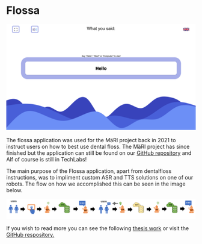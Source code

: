 # Flossa

![preview.gif](../images/preview%20%282%29.gif)

The flossa application was used for the MäRI project back in 2021 to instruct users on how to best use dental floss. The MäRI project has since finished but the application can still be found on our [GitHub repository](https://github.com/socbots) and Alf of course is still in TechLabs!

The main purpose of the Flossa application, apart from dentalfloss instructions, was to impliment custom ASR and TTS solutions on one of our robots. The flow on how we accomplished this can be seen in the image below.

![alf-flow-long.png](../images/alf-flow-long.png)

If you wish to read more you can see the following [thesis work](https://www.theseus.fi/handle/10024/751415) or visit the [GitHub respository.](https://github.com/socbots)